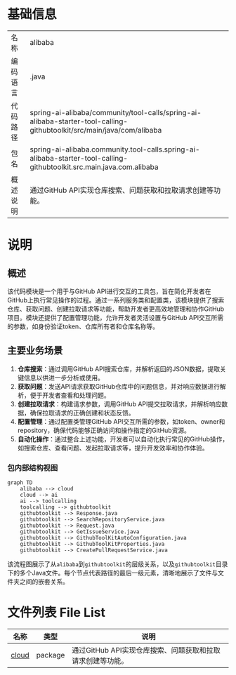 # 基础信息

|      |      |
|------|------|
| 名称 | alibaba |
| 编码语言 | .java |
| 代码路径 | spring-ai-alibaba/community/tool-calls/spring-ai-alibaba-starter-tool-calling-githubtoolkit/src/main/java/com/alibaba |
| 包名 | spring-ai-alibaba.community.tool-calls.spring-ai-alibaba-starter-tool-calling-githubtoolkit.src.main.java.com.alibaba |
| 概述说明 | 通过GitHub API实现仓库搜索、问题获取和拉取请求创建等功能。 |

# 说明

## 概述
该代码模块是一个用于与GitHub API进行交互的工具包，旨在简化开发者在GitHub上执行常见操作的过程。通过一系列服务类和配置类，该模块提供了搜索仓库、获取问题、创建拉取请求等功能，帮助开发者更高效地管理和协作GitHub项目。模块还提供了配置管理功能，允许开发者灵活设置与GitHub API交互所需的参数，如身份验证token、仓库所有者和仓库名称等。

## 主要业务场景
1. **仓库搜索**：通过调用GitHub API搜索仓库，并解析返回的JSON数据，提取关键信息以供进一步分析或使用。
2. **获取问题**：发送API请求获取GitHub仓库中的问题信息，并对响应数据进行解析，便于开发者查看和处理问题。
3. **创建拉取请求**：构建请求参数，调用GitHub API提交拉取请求，并解析响应数据，确保拉取请求的正确创建和状态反馈。
4. **配置管理**：通过配置类管理GitHub API交互所需的参数，如token、owner和repository，确保代码能够正确访问和操作指定的GitHub资源。
5. **自动化操作**：通过整合上述功能，开发者可以自动化执行常见的GitHub操作，如搜索仓库、查看问题、发起拉取请求等，提升开发效率和协作体验。


### 包内部结构视图

```mermaid
graph TD
    alibaba --> cloud
    cloud --> ai
    ai --> toolcalling
    toolcalling --> githubtoolkit
    githubtoolkit --> Response.java
    githubtoolkit --> SearchRepositoryService.java
    githubtoolkit --> Request.java
    githubtoolkit --> GetIssueService.java
    githubtoolkit --> GithubToolKitAutoConfiguration.java
    githubtoolkit --> GithubToolKitProperties.java
    githubtoolkit --> CreatePullRequestService.java
```

该流程图展示了从`alibaba`到`githubtoolkit`的层级关系，以及`githubtoolkit`目录下的多个Java文件。每个节点代表路径的最后一级元素，清晰地展示了文件与文件夹之间的嵌套关系。

# 文件列表 File List

| 名称   | 类型  | 说明 |
|-------|------|-------------|
| [cloud](cloud/_module.md) | package | 通过GitHub API实现仓库搜索、问题获取和拉取请求创建等功能。 |


